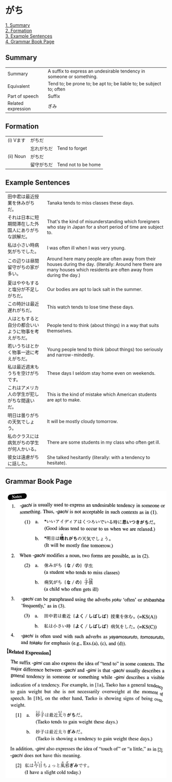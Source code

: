 # がち

[1. Summary](#summary)<br>
[2. Formation](#formation)<br>
[3. Example Sentences](#example-sentences)<br>
[4. Grammar Book Page](#grammar-book-page)<br>


## Summary

<table><tr>   <td>Summary</td>   <td>A suffix to express an undesirable tendency in someone or something.</td></tr><tr>   <td>Equivalent</td>   <td>Tend to; be prone to; be apt to; be liable to; be subject to; often</td></tr><tr>   <td>Part of speech</td>   <td>Suffix</td></tr><tr>   <td>Related expression</td>   <td>ぎみ</td></tr></table>

## Formation

<table class="table"> <tbody><tr class="tr head"> <td class="td"><span class="numbers">(i) </span><span class="bold"><span>Vます</span></span></td> <td class="td"><span class="concept">がちだ</span> </td> <td class="td"><span>&nbsp;</span></td> </tr> <tr class="tr"> <td class="td"><span>&nbsp;</span></td> <td class="td"><span>忘れ<span class="concept">がちだ</span></span> </td> <td class="td"><span>Tend to forget</span></td> </tr> <tr class="tr head"> <td class="td"><span class="numbers">(ii) </span><span class="bold"><span>Noun</span></span></td> <td class="td"><span class="concept">がちだ</span> </td> <td class="td"><span>&nbsp;</span></td> </tr> <tr class="tr"> <td class="td"><span>&nbsp;</span></td> <td class="td"><span>留守<span class="concept">がちだ</span></span> </td> <td class="td"><span>Tend not to be home</span></td> </tr> </tbody></table>

## Example Sentences

<table><tr>   <td>田中君は最近授業を休みがちだ。</td>   <td>Tanaka tends to miss classes these days.</td></tr><tr>   <td>それは日本に短期間滞在した外国人にありがちな誤解だ。</td>   <td>That's the kind of misunderstanding which foreigners who stay in Japan for a short period of time are subject to.</td></tr><tr>   <td>私は小さい時病気がちでした。</td>   <td>I was often ill when I was very young.</td></tr><tr>   <td>この辺りは昼間留守がちの家が多い。</td>   <td>Around here many people are often away from their houses during the day. (literally: Around here there are many houses which residents are often away from during the day.)</td></tr><tr>   <td>夏はややもすると塩分が不足しがちだ。</td>   <td>Our bodies are apt to lack salt in the summer.</td></tr><tr>   <td>この時計は最近遅れがちだ。</td>   <td>This watch tends to lose time these days.</td></tr><tr>   <td>人はともすると自分の都合いいように物事を考えがちだ。</td>   <td>People tend to think (about things) in a way that suits themselves.</td></tr><tr>   <td>若いうちはとかく物事一途に考えがちだ。</td>   <td>Young people tend to think (about things) too seriously and narrow-mindedly.</td></tr><tr>   <td>私は最近週末もうちを空けがちです。</td>   <td>These days I seldom stay home even on weekends.</td></tr><tr>   <td>これはアメリカ人の学生が犯しがちな間違いだ。</td>   <td>This is the kind of mistake which American students are apt to make.</td></tr><tr>   <td>明日は曇りがちの天気でしょう。</td>   <td>It will be mostly cloudy tomorrow.</td></tr><tr>   <td>私のクラスには病気がちの学生が何人かいる。</td>   <td>There are some students in my class who often get ill.</td></tr><tr>   <td>彼女は遠慮がちに話した。</td>   <td>She talked hesitantly (literally: with a tendency to hesitate).</td></tr></table>

## Grammar Book Page

![](../img/Intermediateがち.png)

